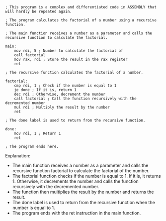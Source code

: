 ```assembly
; This program is a complex and differentiated code in ASSEMBLY that will hardly be repeated again.

; The program calculates the factorial of a number using a recursive function.

; The main function receives a number as a parameter and calls the recursive function to calculate the factorial.

main:
    mov rdi, 5 ; Number to calculate the factorial of
    call factorial
    mov rax, rdi ; Store the result in the rax register
    ret

; The recursive function calculates the factorial of a number.

factorial:
    cmp rdi, 1 ; Check if the number is equal to 1
    je done ; If it is, return 1
    dec rdi ; Otherwise, decrement the number
    call factorial ; Call the function recursively with the decremented number
    mul rdi ; Multiply the result by the number
    ret

; The done label is used to return from the recursive function.

done:
    mov rdi, 1 ; Return 1
    ret

; The program ends here.
```

Explanation:

* The main function receives a number as a parameter and calls the recursive function factorial to calculate the factorial of the number.
* The factorial function checks if the number is equal to 1. If it is, it returns 1. Otherwise, it decrements the number and calls the function recursively with the decremented number.
* The function then multiplies the result by the number and returns the result.
* The done label is used to return from the recursive function when the number is equal to 1.
* The program ends with the ret instruction in the main function.